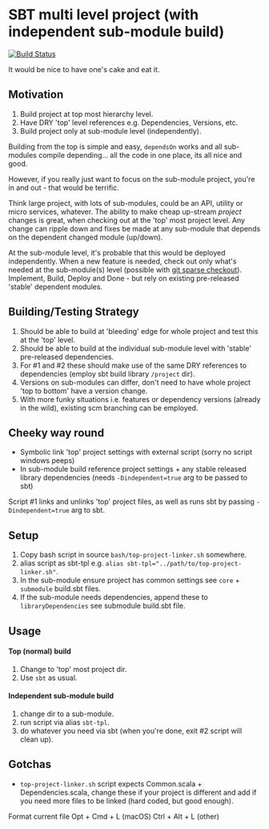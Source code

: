 # SBT multi level project (with independent sub-module build)
[![Build Status](https://travis-ci.org/hugemane/sbt-multi-independent-project.svg?branch=master)](https://travis-ci.org/hugemane/sbt-multi-independent-project)

It would be nice to have one's cake and eat it.

## Motivation
1. Build project at top most hierarchy level.
2. Have DRY 'top' level references e.g. Dependencies, Versions, etc.
3. Build project only at sub-module level (independently).

Building from the top is simple and easy, `dependsOn` works and all sub-modules compile depending... all the code in one place, its all nice and good.

However, if you really just want to focus on the sub-module project, you're in and out - that would be terrific.

Think large project, with lots of sub-modules, could be an API, utility or micro services, whatever.
The ability to make cheap up-stream *project* changes is great, when checking out at the 'top' most project level. Any change can ripple down and fixes be made at any sub-module that depends on the dependent changed module (up/down).

At the sub-module level, it's probable that this would be deployed independently. When a new feature is needed, check out only what's needed at the sub-module(s) level (possible with [git sparse checkout](https://git-scm.com/docs/git-read-tree#_sparse_checkout)). Implement, Build, Deploy and Done - but rely on existing pre-released 'stable' dependent modules.
 
## Building/Testing Strategy
1. Should be able to build at 'bleeding' edge for whole project and test this at the 'top' level.
2. Should be able to build at the individual sub-module level with 'stable' pre-released dependencies.
3. For #1 and #2 these should make use of the same DRY references to dependencies (employ sbt build library `/project` dir).
4. Versions on sub-modules can differ, don't need to have whole project 'top to bottom' have a version change.
5. With more funky situations i.e. features or dependency versions (already in the wild), existing scm branching can be employed.

## Cheeky way round
* Symbolic link 'top' project settings with external script (sorry no script windows peeps)
* In sub-module build reference project settings + any stable released library dependencies (needs `-Dindependent=true` arg to be passed to sbt)

Script #1 links and unlinks 'top' project files, as well as runs sbt by passing `-Dindependent=true` arg to sbt.

## Setup
1. Copy bash script in source `bash/top-project-linker.sh` somewhere.
2. alias script as sbt-tpl e.g. `alias sbt-tpl="../path/to/top-project-linker.sh"`.
3. In the sub-module ensure project has common settings see `core` + `submodule` build.sbt files.
4. If the sub-module needs dependencies, append these to `libraryDependencies` see submodule build.sbt file.

## Usage
#### Top (normal) build
1. Change to 'top' most project dir.
2. Use `sbt` as usual.

#### Independent sub-module build 
1. change dir to a sub-module.
2. run script via alias `sbt-tpl`.
3. do whatever you need via sbt (when you're done, exit #2 script will clean up).

## Gotchas
* `top-project-linker.sh` script expects Common.scala + Dependencies.scala, change these if your project is different and add if you need more files to be linked (hard coded, but good enough).

Format current file
Opt + Cmd + L (macOS)
Ctrl + Alt + L (other)